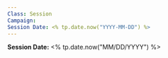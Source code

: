 ```yaml
---
Class: Session
Campaign: 
Session Date: <% tp.date.now("YYYY-MM-DD") %>
---
```

**Session Date:** <% tp.date.now("MM/DD/YYYY") %>

